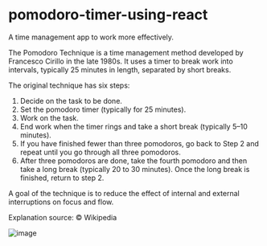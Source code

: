 # pomodoro-timer-using-react
A time management app to work more effectively. 

The Pomodoro Technique is a time management method developed by Francesco Cirillo in the late 1980s. It uses a timer to break work into intervals, typically 25 minutes in length, separated by short breaks.

The original technique has six steps:

1. Decide on the task to be done.
2. Set the pomodoro timer (typically for 25 minutes).
3. Work on the task.
4. End work when the timer rings and take a short break (typically 5–10 minutes).
5. If you have finished fewer than three pomodoros, go back to Step 2 and repeat until you go through all three pomodoros.
6. After three pomodoros are done, take the fourth pomodoro and then take a long break (typically 20 to 30 minutes). Once the long break is finished, return to step 2.

A goal of the technique is to reduce the effect of internal and external interruptions on focus and flow.

Explanation source: © Wikipedia

![image](https://user-images.githubusercontent.com/76030351/165822358-4f0b69e4-9a5f-440e-bce8-612f5175ffad.png)


